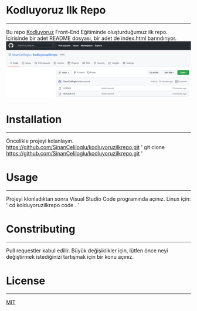 # Kodluyoruz Ilk Repo
---
Bu repo [Kodluyoruz](https://kodluyoruz.org/tr/kodluyoruz/) Front-End Eğitiminde oluşturduğumuz ilk repo. İçirisinde bir adet README dosyası, bir adet de index.html barındırıyor.
![İlk Repo](https://github.com/SinanCeliloglu/kodluyoruzilkrepo/blob/main/img/kodluyoruzilkrepo.png?raw=true)
# Installation
---
Öncelikle projeyi kolanlayın. https://github.com/SinanCeliloglu/kodluyoruzilkrepo.git
'
git clone https://github.com/SinanCeliloglu/kodluyoruzilkrepo.git
'
# Usage
---
Projeyi klonladıktan sonra Visual Studio Code programında açınız.
Linux için:
'
cd kolduyoruzilkrepo
code .
'
# Constributing
---
Pull requestler kabul edilir. Büyük değişiklikler için, lütfen önce neyi değiştirmek istediğinizi tartışmak için bir konu açınız.

# License
---
[MIT](https://choosealicense.com/licenses/mit/)
